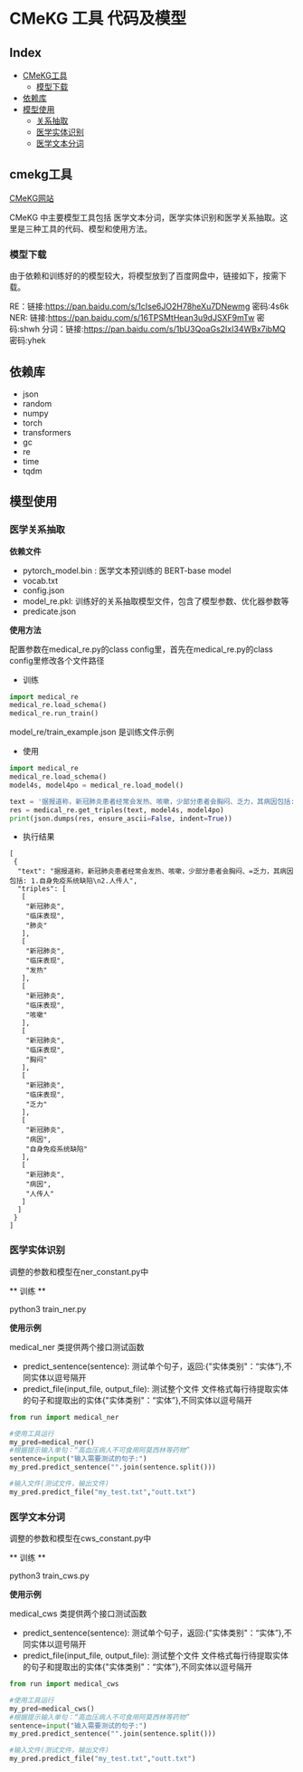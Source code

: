 # CMeKG 工具 代码及模型


Index
---
<!-- TOC -->

- [CMeKG工具](#cmekg工具)
  - [模型下载](#模型下载)
- [依赖库](#依赖库)
- [模型使用](#模型使用)
  - [关系抽取](#医学关系抽取)
  - [医学实体识别](#医学实体识别)
  - [医学文本分词](#医学文本分词)


<!-- /TOC -->


## cmekg工具

[CMeKG网站](https://cmekg.pcl.ac.cn/)

CMeKG 中主要模型工具包括 医学文本分词，医学实体识别和医学关系抽取。这里是三种工具的代码、模型和使用方法。

### 模型下载

由于依赖和训练好的的模型较大，将模型放到了百度网盘中，链接如下，按需下载。

RE：链接:https://pan.baidu.com/s/1cIse6JO2H78heXu7DNewmg  密码:4s6k
NER: 链接:https://pan.baidu.com/s/16TPSMtHean3u9dJSXF9mTw  密码:shwh
分词：链接:https://pan.baidu.com/s/1bU3QoaGs2IxI34WBx7ibMQ  密码:yhek

## 依赖库

- json
- random
- numpy
- torch
- transformers
- gc
- re
- time
- tqdm

## 模型使用

### 医学关系抽取

**依赖文件**

-  pytorch_model.bin : 医学文本预训练的 BERT-base model
-  vocab.txt
-  config.json
-  model_re.pkl: 训练好的关系抽取模型文件，包含了模型参数、优化器参数等
-  predicate.json 

**使用方法**

配置参数在medical_re.py的class config里，首先在medical_re.py的class config里修改各个文件路径

- 训练

```python
import medical_re
medical_re.load_schema()
medical_re.run_train()
```

model_re/train_example.json 是训练文件示例

- 使用

```python
import medical_re
medical_re.load_schema()
model4s, model4po = medical_re.load_model()

text = '据报道称，新冠肺炎患者经常会发热、咳嗽，少部分患者会胸闷、乏力，其病因包括: 1.自身免疫系统缺陷\n2.人传人。'  # content是输入的一段文字
res = medical_re.get_triples(text, model4s, model4po)
print(json.dumps(res, ensure_ascii=False, indent=True))
```

- 执行结果

```
[
 {
  "text": "据报道称，新冠肺炎患者经常会发热、咳嗽，少部分患者会胸闷、=乏力，其病因包括: 1.自身免疫系统缺陷\n2.人传人",
  "triples": [
   [
    "新冠肺炎",
    "临床表现",
    "肺炎"
   ],
   [
    "新冠肺炎",
    "临床表现",
    "发热"
   ],
   [
    "新冠肺炎",
    "临床表现",
    "咳嗽"
   ],
   [
    "新冠肺炎",
    "临床表现",
    "胸闷"
   ],
   [
    "新冠肺炎",
    "临床表现",
    "乏力"
   ],
   [
    "新冠肺炎",
    "病因",
    "自身免疫系统缺陷"
   ],
   [
    "新冠肺炎",
    "病因",
    "人传人"
   ]
  ]
 }
]
```

### 医学实体识别

调整的参数和模型在ner_constant.py中

** 训练 **

python3 train_ner.py


**使用示例**


medical_ner 类提供两个接口测试函数

- predict_sentence(sentence): 测试单个句子，返回:{"实体类别"：“实体”},不同实体以逗号隔开
- predict_file(input_file, output_file): 测试整个文件
文件格式每行待提取实体的句子和提取出的实体{"实体类别"：“实体”},不同实体以逗号隔开

```python
from run import medical_ner

#使用工具运行
my_pred=medical_ner()
#根据提示输入单句：“高血压病人不可食用阿莫西林等药物”
sentence=input("输入需要测试的句子:")
my_pred.predict_sentence("".join(sentence.split()))

#输入文件(测试文件，输出文件)
my_pred.predict_file("my_test.txt","outt.txt")
```

### 医学文本分词

调整的参数和模型在cws_constant.py中

** 训练 **

python3 train_cws.py


**使用示例**


medical_cws 类提供两个接口测试函数

- predict_sentence(sentence): 测试单个句子，返回:{"实体类别"：“实体”},不同实体以逗号隔开
- predict_file(input_file, output_file): 测试整个文件
文件格式每行待提取实体的句子和提取出的实体{"实体类别"：“实体”},不同实体以逗号隔开

```python
from run import medical_cws

#使用工具运行
my_pred=medical_cws()
#根据提示输入单句：“高血压病人不可食用阿莫西林等药物”
sentence=input("输入需要测试的句子:")
my_pred.predict_sentence("".join(sentence.split()))

#输入文件(测试文件，输出文件)
my_pred.predict_file("my_test.txt","outt.txt")
```


